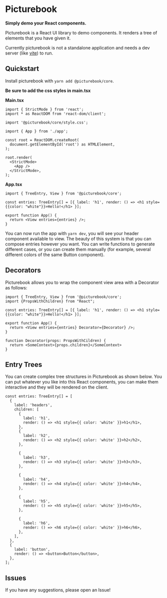 # Picturebook

**Simply demo your React components.**

Picturebook is a React UI library to demo components. It renders a tree of elements that you have given it.

Currently picturebook is not a standalone application and needs a dev server (like [vite](https://vitejs.dev/guide/)) to run.

## Quickstart

Install picturebook with `yarn add @picturebook/core`.

**Be sure to add the css styles in main.tsx**

**Main.tsx**

```
import { StrictMode } from 'react';
import * as ReactDOM from 'react-dom/client';

import '@picturebook/core/style.css';

import { App } from './app';

const root = ReactDOM.createRoot(
  document.getElementById('root') as HTMLElement,
);

root.render(
  <StrictMode>
    <App />
  </StrictMode>,
);
```

**App.tsx**

```
import { TreeEntry, View } from '@picturebook/core';

const entries: TreeEntry[] = [{ label: 'h1', render: () => <h1 style={{color: "white"}}>Hello!</h1> }];

export function App() {
  return <View entries={entries} />;
}
```

You can now run the app with `yarn dev`, you will see your header component available to view. The beauty of this system is that you can compose entries however you want. You can write functions to generate different cases, or you can create them manually (for example, several different colors of the same Button component).

## Decorators

Picturebook allows you to wrap the component view area with a Decorator as follows:

```
import { TreeEntry, View } from '@picturebook/core';
import {PropsWithChildren} from "React";

const entries: TreeEntry[] = [{ label: 'h1', render: () => <h1 style={{color: "white"}}>Hello!</h1> }];

export function App() {
  return <View entries={entries} Decorator={Decorator} />;
}

function Decorator(props: PropsWithCildren) {
  return <SomeContext>{props.children}</SomeContext>
}
```

## Entry Trees

You can create complex tree structures in Picturebook as shown below. You can put whatever you like into this React components, you can make them interactive and they will be rendered on the client.

```
const entries: TreeEntry[] = [
  {
    label: 'headers',
    children: [
      {
        label: 'h1',
        render: () => <h1 style={{ color: 'white' }}>h1</h1>,
      },
      {
        label: 'h2',
        render: () => <h2 style={{ color: 'white' }}>h2</h2>,
      },

      {
        label: 'h3',
        render: () => <h3 style={{ color: 'white' }}>h3</h3>,
      },

      {
        label: 'h4',
        render: () => <h4 style={{ color: 'white' }}>h4</h4>,
      },

      {
        label: 'h5',
        render: () => <h5 style={{ color: 'white' }}>h5</h5>,
      },

      {
        label: 'h6',
        render: () => <h6 style={{ color: 'white' }}>h6</h6>,
      },
    ],
  },
  {
    label: 'button',
    render: () => <button>Button</button>,
  },
];
```

## Issues

If you have any suggestions, please open an Issue!
